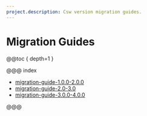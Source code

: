 ```yaml
---
project.description: Csw version migration guides.
---
```

# Migration Guides

@@toc { depth=1 }

@@@ index

* [migration-guide-1.0.0-2.0.0](migration_guide_1.0.0_to_2.0.0/migration-guide-1.0.0-to-2.0.0.md)
* [migration-guide-2.0-3.0](migration_guide_2.0_to_3.0/migration-guide-2.0-to-3.0.md)
* [migration-guide-3.0.0-4.0.0](migration_guide_3.0.0_to_4.0.0/migration-guide-3.0.0-to-4.0.0.md)

@@@
